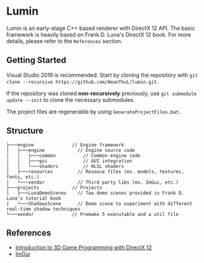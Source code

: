 # Lumin
Lumin is an early-stage C++ based renderer with DirectX 12 API. The basic framework is heavily based on Frank D. Luna's DirectX 12 book. For more details, please refer to the ``References`` section.

## Getting Started

Visual Studio 2019 is recommended. Start by cloning the repository with `git clone --recursive https://github.com/AmanThuL/lumin.git`.

If the repository was cloned __non-recursively__ previously, use `git submodule update --init` to clone the necessary submodules.

The project files are regenerable by using ``GenerateProjectFiles.bat``.

## Structure
```
├───engine              // Engine framework 
│   ├───engine            // Engine source code
|   |   ├───common          // Common engine code
|   |   ├───gui             // GUI integration
|   |   └───shaders         // HLSL shaders
│   ├───resources         // Resouce files (ex. models, textures, fonts, etc.) 
│   └───vendor            // Third party libs (ex. ImGui, etc.)
├───projects            // Projects
|   ├───LunaDemoScenes    // Two demo scenes provided in Frank D. Luna's tutorial book
|   └───ShadowsScene      // Demo scene to experiment with different real-time shadow techniques
└───vendor              // Premake 5 executable and a util file
```

## References
- [Introduction to 3D Game Programming with DirectX 12](http://www.d3dcoder.net/d3d12.htm)
- [ImGui](https://github.com/ocornut/imgui)

